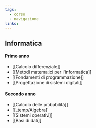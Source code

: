```yaml
---
tags:
  - corso
  - navigazione
links:
---
```

## Informatica

#### Primo anno
- [[Calcolo differenziale]]
- [[Metodi matematici per l'informatica]]
- [[Fondamenti di programmazione]]
- [[Progettazione di sistemi digitali]]

#### Secondo anno
- [[Calcolo delle probabilità]]
- [[_temp/Algebra]]
- [[Sistemi operativi]]
- [[Basi di dati]]
